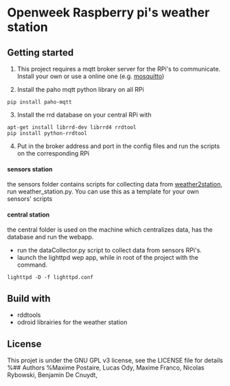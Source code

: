 # Openweek Raspberry pi's weather station

## Getting started

1) This project requires a mqtt broker server for the RPi's to communicate. Install your own or use a online one (e.g. [mosquitto](http://test.mosquitto.org/))

2) Install the paho mqtt python library on all RPi
```
pip install paho-mqtt
```

3) Install the rrd database on your central RPi with
```
apt-get install librrd-dev librrd4 rrdtool
pip install python-rrdtool
```

4) Put in the broker address and port in the config files and run the scripts on the corresponding RPi

#### sensors station
the sensors folder contains scripts for collecting data from [weather2station](https://wiki.odroid.com/accessory/sensor/weather-board/weather-board), run weather_station.py. You can use this as a template for your own sensors' scripts

#### central station
the central folder is used on the machine which centralizes data, has the database and run the webapp.
   * run the dataCollector.py script to collect data from sensors RPi's.
   * launch the lighttpd wep app, while in root of the project with the command.

```
lighttpd -D -f lighttpd.conf
```
## Build with
   * rddtools
   *  odroid librairies for the weather station

## License
This projet is under the GNU GPL v3 license, see the LICENSE file for details
%## Authors
%Maxime Postaire, Lucas Ody, Maxime Franco, Nicolas Rybowski, Benjamin De Cnuydt,
